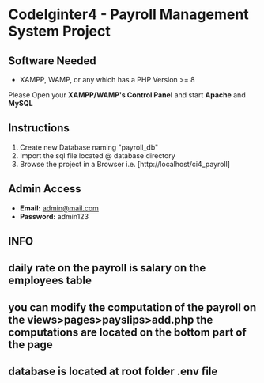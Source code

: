 # CodeIginter4 - Payroll Management System Project

## Software Needed

- XAMPP, WAMP, or any which has a PHP Version >= 8

Please Open your **XAMPP/WAMP's Control Panel** and start **Apache** and **MySQL**

## Instructions

1. Create new Database naming "payroll_db"
2. Import the sql file located @ database directory
3. Browse the project in a Browser i.e. [http://localhost/ci4_payroll]

## Admin Access

- **Email:** admin@mail.com
- **Password:** admin123

## INFO

## daily rate on the payroll is salary on the employees table

## you can modify the computation of the payroll on the views>pages>payslips>add.php the computations are located on the bottom part of the page
## database is located at root folder .env file
